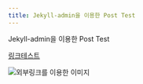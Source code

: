 ```yaml
---
title: Jekyll-admin을 이용한 Post Test
---
```


Jekyll-admin을 이용한 Post Test

[링크테스트](https://sports.news.naver.com/wbaseball/news/read.nhn?oid=382&aid=0000751622)

![외부링크를 이용한 이미지](https://imgnews.pstatic.net/image/382/2019/08/04/0000751622_001_20190804150320509.jpg?type=w647)